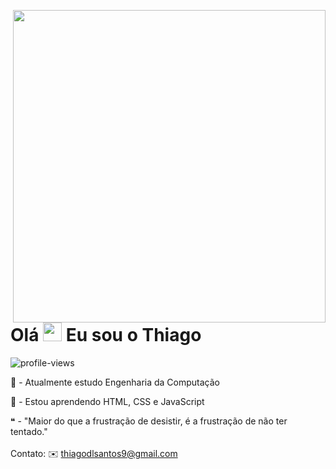 <img align="right" height="500em"
src = "https://raw.githubusercontent.com/gist/t-dlsantos/c991ebd677d34a2c762a077d4622baba/raw/0e5dc2ce982e33c46929bd1fc72f5f7fa20f81e8/githubcard.svg"/>
<h1 align="left"> Olá <img src="https://raw.githubusercontent.com/kaueMarques/kaueMarques/master/hi.gif" width="30px"/> Eu sou o Thiago</h1>

<p align="left"> <img src="https://komarev.com/ghpvc/?username=t-dlsantos&color=blue" alt="profile-views"/> </p>

🔭 - Atualmente estudo Engenharia da Computação

🌱 - Estou aprendendo HTML, CSS e JavaScript

❝ - "Maior do que a frustração de desistir, é a frustração de não ter tentado."
<br/>
<br/>
Contato:
✉️️ thiagodlsantos9@gmail.com
󠀢
